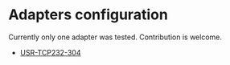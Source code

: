 # Adapters configuration
Currently only one adapter was tested. Contribution is welcome.
* [USR-TCP232-304](USR-TCP232-304/README.md)
